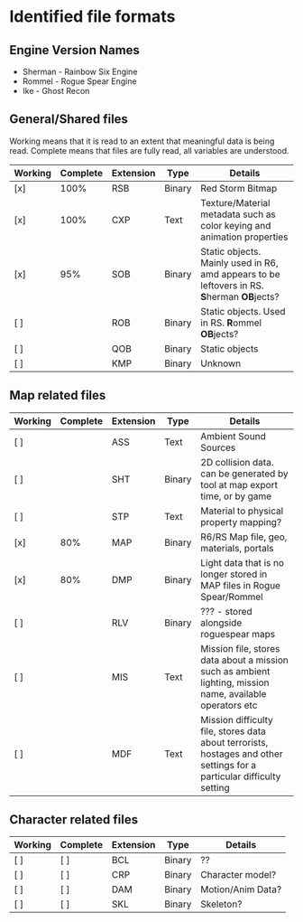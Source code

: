 # Identified file formats

## Engine Version Names

- Sherman - Rainbow Six Engine
- Rommel - Rogue Spear Engine
- Ike - Ghost Recon

## General/Shared files

Working means that it is read to an extent that meaningful data is being read.
Complete means that files are fully read, all variables are understood.

| Working | Complete | Extension | Type   | Details |
|---------|----------|-----------|--------|---------|
| [x]     | 100%     | RSB       | Binary | Red Storm Bitmap |
| [x]     | 100%     | CXP       | Text   | Texture/Material metadata such as color keying and animation properties |
| [x]     | 95%      | SOB       | Binary | Static objects. Mainly used in R6, amd appears to be leftovers in RS. **S**herman **OB**jects? |
| [ ]     |          | ROB       | Binary | Static objects. Used in RS. **R**ommel **OB**jects? |
| [ ]     |          | QOB       |Binary  | Static objects |
| [ ]     |          | KMP       |Binary  | Unknown |

## Map related files

| Working | Complete | Extension | Type   | Details |
|---------|----------|-----------|--------|---------|
| [ ]     |          | ASS       | Text   | Ambient Sound Sources |
| [ ]     |          | SHT       | Binary | 2D collision data. can be generated by tool at map export time, or by game |
| [ ]     |          | STP       | Text   | Material to physical property mapping? |
| [x]     | 80%      | MAP       | Binary | R6/RS Map file, geo, materials, portals |
| [x]     | 80%      | DMP       | Binary | Light data that is no longer stored in MAP files in Rogue Spear/Rommel |
| [ ]     |          | RLV       | Binary | ??? - stored alongside roguespear maps |
| [ ]     |          | MIS       | Text   | Mission file, stores data about a mission such as ambient lighting, mission name, available operators etc |
| [ ]     |          | MDF       | Text   | Mission difficulty file, stores data about terrorists, hostages and other settings for a particular difficulty setting |

## Character related files

| Working | Complete | Extension | Type   | Details |
|---------|----------|-----------|--------|---------|
| [ ]     | [ ]      | BCL       | Binary | ??      |
| [ ]     | [ ]      | CRP       | Binary | Character model? |
| [ ]     | [ ]      | DAM       | Binary | Motion/Anim Data? |
| [ ]     | [ ]      | SKL       | Binary | Skeleton? |
